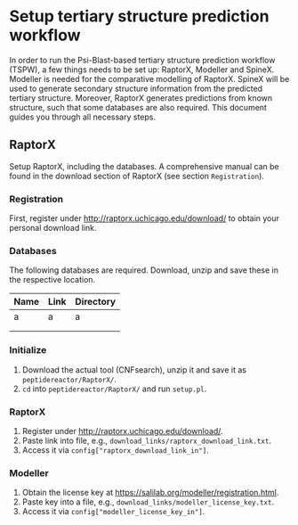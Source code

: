 # Setup tertiary structure prediction workflow

In order to run the Psi-Blast-based tertiary structure prediction workflow (TSPW), a few things 
needs to be set up: RaptorX, Modeller and SpineX. Modeller is needed for the comparative modelling of
RaptorX. SpineX will be used to generate secondary structure information from the predicted tertiary structure.
Moreover, RaptorX generates predictions from known structure, such that some databases are also required. This
document guides you through all necessary steps.

## RaptorX

Setup RaptorX, including the databases. A comprehensive manual can be found in the download section of
RaptorX (see section `Registration`).

### Registration

First, register under http://raptorx.uchicago.edu/download/ to obtain your personal download link.

### Databases

The following databases are required. Download, unzip and save these in the respective location.

| Name | Link  | Directory  |
|---|---|---|
|  a | a  | a  |
|   |   |   |
|   |   |   |

### Initialize

1) Download the actual tool (CNFsearch), unzip it and save it as `peptidereactor/RaptorX/`.
2) `cd` into `peptidereactor/RaptorX/` and run `setup.pl`. 

### RaptorX

1) Register under http://raptorx.uchicago.edu/download/. 
2) Paste link into file, e.g., `download_links/raptorx_download_link.txt`. 
3) Access it via `config["raptorx_download_link_in"]`.

### Modeller

1) Obtain the license key at https://salilab.org/modeller/registration.html.
2) Paste key into a file, e.g., `download_links/modeller_license_key.txt`.
3) Access it via `config["modeller_license_key_in"]`.